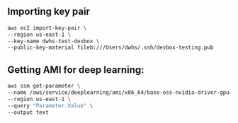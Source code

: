 
## Importing key pair

```bash
aws ec2 import-key-pair \
--region us-east-1 \
--key-name dwhs-test-devbox \
--public-key-material fileb:///Users/dwhs/.ssh/devbox-testing.pub
```

## Getting AMI for deep learning:

```bash
aws ssm get-parameter \
--name /aws/service/deeplearning/ami/x86_64/base-oss-nvidia-driver-gpu-ubuntu-24.04/latest/ami-id \
--region us-east-1 \
--query "Parameter.Value" \
--output text
```
